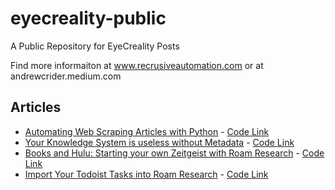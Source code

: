 # eyecreality-public
 A Public Repository for EyeCreality Posts

 Find more informaiton at www.recrusiveautomation.com or at andrewcrider.medium.com
 
 ## Articles
 * [Automating Web Scraping Articles with Python](https://recursiveautomation.com/second-brain/automating-web-scraping-articles-with-python/) - [Code Link](https://github.com/AndrewCrider/eyecreality-public/blob/main/Articles/Article%20Scraping/article_scrape.py)
 * [Your Knowledge System is useless without Metadata](https://recursiveautomation.com/second-brain/your-knowledge-system-is-worthles/) - [Code Link](https://github.com/AndrewCrider/eyecreality-public/tree/main/Roam%20Research%20(Second%20Brain))
 * [Books and Hulu: Starting your own Zeitgeist with Roam Research](https://recursiveautomation.com/second-brain/books-and-hulu-starting-your-own-zeitgeist-with-roam-research/) - [Code Link](https://github.com/AndrewCrider/eyecreality-public/blob/main/Roam%20Research%20(Second%20Brain)/hulu2roam.py)
 * [Import Your Todoist Tasks into Roam Research](https://www.recursiveautomation.com/second-brain/import-your-todoist-tasks-into-roam-research/) - [Code Link](https://github.com/AndrewCrider/eyecreality-public/blob/main/Roam%20Research%20(Second%20Brain)/todoist_activity.py)
 
